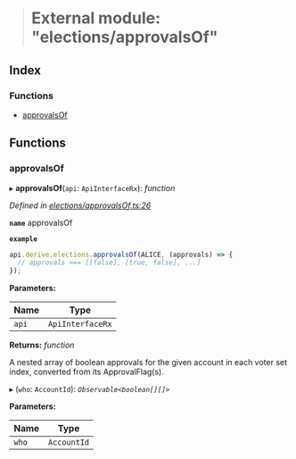 > # External module: "elections/approvalsOf"

## Index

### Functions

* [approvalsOf](_elections_approvalsof_.md#approvalsof)

## Functions

###  approvalsOf

▸ **approvalsOf**(`api`: `ApiInterfaceRx`): *function*

*Defined in [elections/approvalsOf.ts:26](https://github.com/polkadot-js/api/blob/f30354e/packages/api-derive/src/elections/approvalsOf.ts#L26)*

**`name`** approvalsOf

**`example`** 
<BR>

```javascript
api.derive.elections.approvalsOf(ALICE, (approvals) => {
  // approvals === [[false], [true, false], ...]
});
```

**Parameters:**

Name | Type |
------ | ------ |
`api` | `ApiInterfaceRx` |

**Returns:** *function*

A nested array of boolean approvals for the given account in each voter set index, converted from its ApprovalFlag(s).

▸ (`who`: `AccountId`): *`Observable<boolean[][]>`*

**Parameters:**

Name | Type |
------ | ------ |
`who` | `AccountId` |